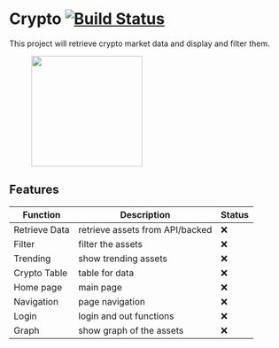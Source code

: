# Crypto [![Build Status](https://github.com/mgrobertso/crypto/actions/workflows/manual.yml/badge.svg)](https://github.com/mgrobertso/crypto)
This project  will retrieve crypto market data and display and filter them.
<figure>
<img src="https://foreignpolicy.com/wp-content/themes/foreign-policy-2017/assets/src/images/power-maps/future-of-money-part-2/Bitcoin.png" width="200" height="200">
</figure>

## Features
| Function | Description |Status|
| --- | --- |---|
| Retrieve Data | retrieve assets from API/backed |:x:|
| Filter| filter the assets  |:x:|
| Trending| show trending assets |:x:|
| Crypto Table| table for data |:x:|
| Home page| main page |:x:|
| Navigation| page navigation |:x:|
| Login| login and out functions |:x:|
| Graph| show graph of the assets  |:x:|


